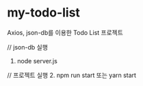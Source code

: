 # my-todo-list
Axios, json-db를 이용한 Todo List 프로젝트


// json-db 실행
1. node server.js

// 프로젝트 실행
2. npm run start 또는 yarn start
